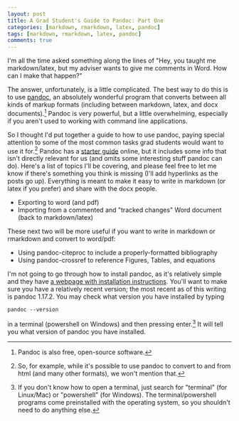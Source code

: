 ```yaml
---
layout: post
title: A Grad Student's Guide to Pandoc: Part One
categories: [markdown, rmarkdown, latex, pandoc]
tags: [markdown, rmarkdown, latex, pandoc]
comments: true
---
```


I'm all the time asked something along the lines of "Hey, you taught me markdown/latex, but my adviser wants to give me comments in Word. How can I make that happen?" 

The answer, unfortunately, is a little complicated. The best way to do this is to use [pandoc](http://pandoc.org/), an absolutely wonderful program that converts between all kinds of markup formats (including between markdown, latex, and docx documents).[^2] Pandoc is very powerful, but a little overwhelming, especially if you aren't used to working with command line applications.

So I thought I'd put together a guide to how to use pandoc, paying special attention to some of the most common tasks grad students would want to use it for.[^3] Pandoc has a [starter guide](http://pandoc.org/getting-started.html) online, but it includes some info that isn't directly relevant for us (and omits some interesting stuff pandoc can do). Here's a list of topics I'll be covering, and please feel free to let me know if there's something you think is missing (I'll add hyperlinks as the posts go up). Everything is meant to make it easy to write in markdown (or latex if you prefer) and share with the docx people.

* Exporting to word (and pdf)
* Importing from a commented and "tracked changes" Word document (back to markdown/latex)

These next two will be more useful if you want to write in markdown or rmarkdown and convert to word/pdf: 

* Using pandoc-citeproc to include a properly-formatted bibliography
* Using pandoc-crossref to reference Figures, Tables, and equations

I'm not going to go through how to install pandoc, as it's relatively simple and they have [a webpage with installation instructions](http://pandoc.org/installing.html). You'll want to make sure you have a relatively recent version; the most recent as of this writing is pandoc 1.17.2. You may check what version you have installed by typing 

```
pandoc --version
```

in a terminal (powershell on Windows) and then pressing enter.[^1] It will tell you what version of pandoc you have installed. 

[^1]: If you don't know how to open a terminal, just search for "terminal" (for Linux/Mac) or "powershell" (for Windows). The terminal/powershell programs come preinstalled with the operating system, so you shouldn't need to do anything else. 

[^2]: Pandoc is also free, open-source software.

[^3]: So, for example, while it's possible to use pandoc to convert to and from html (and many other formats), we won't mention that. 
